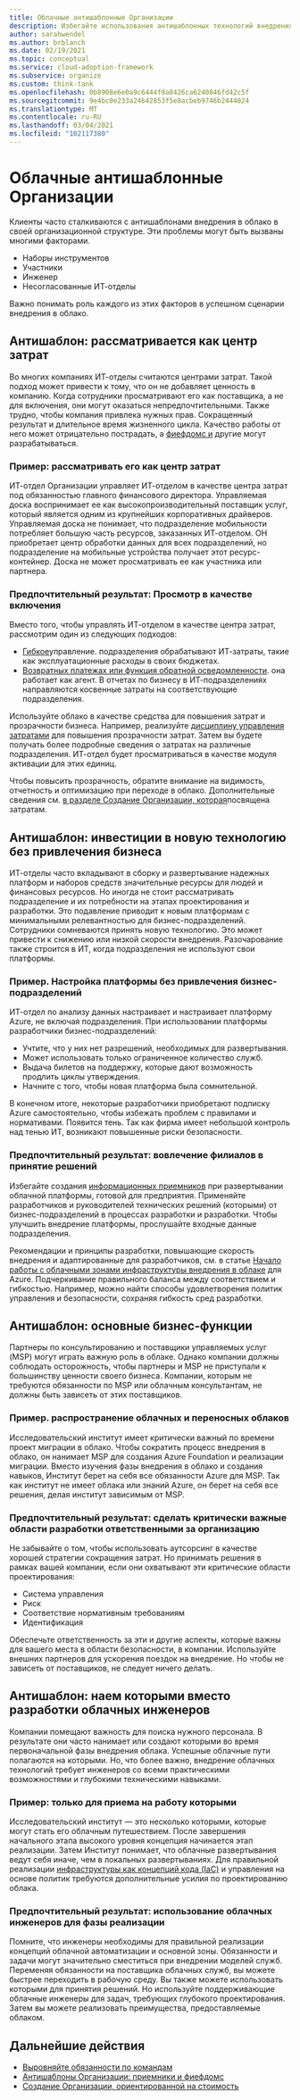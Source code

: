 ```yaml
---
title: Облачные антишаблонные Организации
description: Избегайте использования антишаблонных технологий внедрения в облако, которые могут возникать из-за проблем Организации, таких как неправильное распределение ИТ-отделов, партнерство и проектирование.
author: sarahwendel
ms.author: brblanch
ms.date: 02/19/2021
ms.topic: conceptual
ms.service: cloud-adoption-framework
ms.subservice: organize
ms.custom: think-tank
ms.openlocfilehash: 0b8908e6e0a9c6444f9a0426ca6240846fd42c5f
ms.sourcegitcommit: 9e4bc0e233a24642853f5e8acbeb9746b2444024
ms.translationtype: MT
ms.contentlocale: ru-RU
ms.lasthandoff: 03/04/2021
ms.locfileid: "102117380"
---
```

# <a name="cloud-organizational-antipatterns"></a>Облачные антишаблонные Организации

Клиенты часто сталкиваются с антишаблонами внедрения в облако в своей организационной структуре. Эти проблемы могут быть вызваны многими факторами.

- Наборы инструментов
- Участники
- Инженер
- Несогласованные ИТ-отделы

Важно понимать роль каждого из этих факторов в успешном сценарии внедрения в облако.

## <a name="antipattern-treat-it-as-a-cost-center"></a>Антишаблон: рассматривается как центр затрат

Во многих компаниях ИТ-отделы считаются центрами затрат. Такой подход может привести к тому, что он не добавляет ценность в компанию. Когда сотрудники просматривают его как поставщика, а не для включения, они могут оказаться непредпочтительными. Также трудно, чтобы компания привлека нужных прав. Сокращенный результат и длительное время жизненного цикла. Качество работы от него может отрицательно пострадать, а [фиефдомс и](../organize/fiefdoms-silos.md) другие могут разрабатываться.

### <a name="example-treat-it-as-a-cost-center"></a>Пример: рассматривать его как центр затрат

ИТ-отдел Организации управляет ИТ-отделом в качестве центра затрат под обязанностью главного финансового директора. Управляемая доска воспринимает ее как высокопроизводительный поставщик услуг, который является одним из крупнейших корпоративных драйверов. Управляемая доска не понимает, что подразделение мобильности потребляет большую часть ресурсов, заказанных ИТ-отделом. ОН приобретает центр обработки данных для всех подразделений, но подразделение на мобильные устройства получает этот ресурс-контейнер. Доска не может просматривать ее как участника или партнера.

### <a name="preferred-outcome-view-it-as-an-enabler"></a>Предпочтительный результат: Просмотр в качестве включения

Вместо того, чтобы управлять ИТ-отделом в качестве центра затрат, рассмотрим один из следующих подходов:

- [Гибкое](../strategy/cloud-accounting.md#chargeback)управление. подразделения обрабатывают ИТ-затраты, такие как эксплуатационные расходы в своих бюджетах.
- [Возвратных платежах или функция обратной осведомленности](../strategy/cloud-accounting.md#showback-or-awareness-back). она работает как агент. В отчетах по бизнесу в ИТ-подразделениях направляются косвенные затраты на соответствующие подразделения.

Используйте облако в качестве средства для повышения затрат и прозрачности бизнеса. Например, реализуйте [дисциплину управления затратами](../govern/cost-management/index.md) для повышения прозрачности затрат. Затем вы будете получать более подробные сведения о затратах на различные подразделения. ИТ-отдел будет просматриваться в качестве модуля активации для этих единиц.

Чтобы повысить прозрачность, обратите внимание на видимость, отчетность и оптимизацию при переходе в облако. Дополнительные сведения см. [в разделе Создание Организации, которая](../organize/cost-conscious-organization.md)посвящена затратам.

## <a name="antipattern-invest-in-new-technology-without-involving-the-business"></a>Антишаблон: инвестиции в новую технологию без привлечения бизнеса

ИТ-отделы часто вкладывают в сборку и развертывание надежных платформ и наборов средств значительные ресурсы для людей и финансовых ресурсов. Но иногда не стоит рассматривать подразделение и их потребности на этапах проектирования и разработки. Это подавление приводит к новым платформам с минимальными релевантностью для бизнес-подразделений. Сотрудники сомневаются принять новую технологию. Это может привести к снижению или низкой скорости внедрения. Разочарование также строится в ИТ, когда подразделения не используют свои платформы.

### <a name="example-set-up-a-platform-without-involving-business-units"></a>Пример. Настройка платформы без привлечения бизнес-подразделений

ИТ-отдел по анализу данных настраивает и настраивает платформу Azure, не включая подразделения. При использовании платформы разработчики бизнес-подразделений:

- Учтите, что у них нет разрешений, необходимых для развертывания.
- Может использовать только ограниченное количество служб.
- Выдача билетов на поддержку, которые дают возможность продлить циклы утверждения.
- Начните с того, чтобы новая платформа была сомнительной.

В конечном итоге, некоторые разработчики приобретают подписку Azure самостоятельно, чтобы избежать проблем с правилами и нормативами. Появится тень. Так как фирма имеет небольшой контроль над тенью ИТ, возникают повышенные риски безопасности.

### <a name="preferred-outcome-involve-business-units-in-decision-making"></a>Предпочтительный результат: вовлечение филиалов в принятие решений

Избегайте создания [информационных приемников](../organize/fiefdoms-silos.md) при развертывании облачной платформы, готовой для предприятия. Применяйте разработчиков и руководителей технических решений (которыми) от бизнес-подразделений в процессах разработки и разработки. Чтобы улучшить внедрение платформы, прослушайте входные данные подразделения.

Рекомендации и принципы разработки, повышающие скорость внедрения и адаптированные для разработчиков, см. в статье [Начало работы с облачными зонами инфраструктуры внедрения в облаке](../ready/enterprise-scale/index.md) для Azure. Подчеркивание правильного баланса между соответствием и гибкостью. Например, можно найти способы удовлетворения политик управления и безопасности, сохраняя гибкость сред разработки.

## <a name="antipattern-outsource-core-business-functions"></a>Антишаблон: основные бизнес-функции

Партнеры по консультированию и поставщики управляемых услуг (MSP) могут играть важную роль в облаке. Однако компании должны соблюдать осторожность, чтобы партнеры и MSP не приступали к большинству ценности своего бизнеса. Компании, которым не требуются обязанности по MSP или облачным консультантам, не должны быть зависеть от этих поставщиков.

### <a name="example-outsource-cloud-adoption-and-migration"></a>Пример. распространение облачных и переносных облаков

Исследовательский институт имеет критически важный по времени проект миграции в облако. Чтобы сократить процесс внедрения в облако, он нанимает MSP для создания Azure Foundation и реализации миграции. Вместо изучения фазы внедрения в облако и создания навыков, Институт берет на себя все обязанности Azure для MSP. Так как институт не имеет облака или знаний Azure, он берет на себя все решения, делая институт зависимым от MSP.

### <a name="preferred-outcome-make-critical-design-areas-the-companys-responsibility"></a>Предпочтительный результат: сделать критически важные области разработки ответственными за организацию

Не забывайте о том, чтобы использовать аутсорсинг в качестве хорошей стратегии сокращения затрат. Но принимать решения в рамках вашей компании, если они охватывают эти критические области проектирования:

- Система управления
- Риск
- Соответствие нормативным требованиям
- Идентификация

Обеспечьте ответственность за эти и другие аспекты, которые важны для вашего места в области безопасности, в компании. Используйте внешних партнеров для ускорения поездок на внедрение. Но чтобы не зависеть от поставщиков, не следует ничего делать.

## <a name="antipattern-hire-tdms-instead-of-developing-cloud-engineers"></a>Антишаблон: наем которыми вместо разработки облачных инженеров

Компании помещают важность для поиска нужного персонала. В результате они часто нанимает или создают которыми во время первоначальной фазы внедрения облака. Успешные облачные пути полагаются на которыми. Но, что более важно, внедрение облачных технологий требует инженеров со всеми практическими возможностями и глубокими техническими навыками.

### <a name="example-hire-tdms-only"></a>Пример: только для приема на работу которыми

Исследовательский институт — это несколько которыми, которые могут стать его облачным путешествием. После завершения начального этапа высокого уровня концепция начинается этап реализации. Затем Институт понимает, что облачные развертывания ведут себя иначе, чем в локальных развертываниях. Для правильной реализации [инфраструктуры как концепций кода (IaC)](/azure/devops/learn/what-is-infrastructure-as-code) и управления на основе политик требуются дополнительные усилия по проектированию облака.

### <a name="preferred-outcome-use-cloud-engineers-for-the-implementation-phase"></a>Предпочтительный результат: использование облачных инженеров для фазы реализации

Помните, что инженеры необходимы для правильной реализации концепций облачной автоматизации и основной зоны. Обязанности и задачи могут значительно сместиться при внедрении моделей служб. Переменяя обязанности на поставщика облачных служб, вы можете быстрее переходить в рабочую среду. Вы также можете использовать которыми для принятия решений. Но используйте поддерживающие облачные инженеры для задач, требующих глубокого проектирования. Затем вы можете реализовать преимущества, предоставляемые облаком.

## <a name="next-steps"></a>Дальнейшие действия

- [Выровняйте обязанности по командам](../organize/raci-alignment.md)
- [Антишаблоны Организации: приемники и фиефдомс](../organize/fiefdoms-silos.md)
- [Создание Организации, ориентированной на стоимость](../organize/cost-conscious-organization.md)